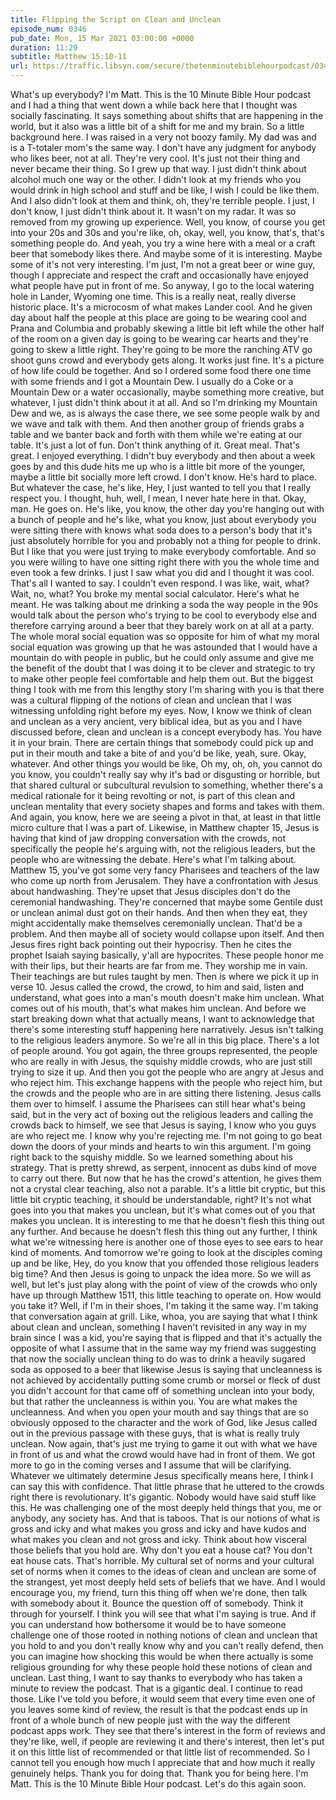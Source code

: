 ```yaml
---
title: Flipping the Script on Clean and Unclean
episode_num: 0346
pub_date: Mon, 15 Mar 2021 03:00:00 +0000
duration: 11:29
subtitle: Matthew 15:10-11
url: https://traffic.libsyn.com/secure/thetenminutebiblehourpodcast/0346-_Flipping_the_Script_on_Clean_and_Unclean.mp3
---
```


 What's up everybody? I'm Matt. This is the 10 Minute Bible Hour podcast and I had a thing that went down a while back here that I thought was socially fascinating. It says something about shifts that are happening in the world, but it also was a little bit of a shift for me and my brain. So a little background here. I was raised in a very not boozy family. My dad was and is a T-totaler mom's the same way. I don't have any judgment for anybody who likes beer, not at all. They're very cool. It's just not their thing and never became their thing. So I grew up that way. I just didn't think about alcohol much one way or the other. I didn't look at my friends who you would drink in high school and stuff and be like, I wish I could be like them. And I also didn't look at them and think, oh, they're terrible people. I just, I don't know, I just didn't think about it. It wasn't on my radar. It was so removed from my growing up experience. Well, you know, of course you get into your 20s and 30s and you're like, oh, okay, well, you know, that's, that's something people do. And yeah, you try a wine here with a meal or a craft beer that somebody likes there. And maybe some of it is interesting. Maybe some of it's not very interesting. I'm just, I'm not a great beer or wine guy, though I appreciate and respect the craft and occasionally have enjoyed what people have put in front of me. So anyway, I go to the local watering hole in Lander, Wyoming one time. This is a really neat, really diverse historic place. It's a microcosm of what makes Lander cool. And he given day about half the people at this place are going to be wearing cool and Prana and Columbia and probably skewing a little bit left while the other half of the room on a given day is going to be wearing car hearts and they're going to skew a little right. They're going to be more the ranching ATV go shoot guns crowd and everybody gets along. It works just fine. It's a picture of how life could be together. And so I ordered some food there one time with some friends and I got a Mountain Dew. I usually do a Coke or a Mountain Dew or a water occasionally, maybe something more creative, but whatever, I just didn't think about it at all. And so I'm drinking my Mountain Dew and we, as is always the case there, we see some people walk by and we wave and talk with them. And then another group of friends grabs a table and we banter back and forth with them while we're eating at our table. It's just a lot of fun. Don't think anything of it. Great meal. That's great. I enjoyed everything. I didn't buy everybody and then about a week goes by and this dude hits me up who is a little bit more of the younger, maybe a little bit socially more left crowd. I don't know. He's hard to place. But whatever the case, he's like, Hey, I just wanted to tell you that I really respect you. I thought, huh, well, I mean, I never hate here in that. Okay, man. He goes on. He's like, you know, the other day you're hanging out with a bunch of people and he's like, what you know, just about everybody you were sitting there with knows what soda does to a person's body that it's just absolutely horrible for you and probably not a thing for people to drink. But I like that you were just trying to make everybody comfortable. And so you were willing to have one sitting right there with you the whole time and even took a few drinks. I just I saw what you did and I thought it was cool. That's all I wanted to say. I couldn't even respond. I was like, wait, what? Wait, no, what? You broke my mental social calculator. Here's what he meant. He was talking about me drinking a soda the way people in the 90s would talk about the person who's trying to be cool to everybody else and therefore carrying around a beer that they barely work on at all at a party. The whole moral social equation was so opposite for him of what my moral social equation was growing up that he was astounded that I would have a mountain do with people in public, but he could only assume and give me the benefit of the doubt that I was doing it to be clever and strategic to try to make other people feel comfortable and help them out. But the biggest thing I took with me from this lengthy story I'm sharing with you is that there was a cultural flipping of the notions of clean and unclean that I was witnessing unfolding right before my eyes. Now, I know we think of clean and unclean as a very ancient, very biblical idea, but as you and I have discussed before, clean and unclean is a concept everybody has. You have it in your brain. There are certain things that somebody could pick up and put in their mouth and take a bite of and you'd be like, yeah, sure. Okay, whatever. And other things you would be like, Oh my, oh, oh, you cannot do you know, you couldn't really say why it's bad or disgusting or horrible, but that shared cultural or subcultural revulsion to something, whether there's a medical rationale for it being revolting or not, is part of this clean and unclean mentality that every society shapes and forms and takes with them. And again, you know, here we are seeing a pivot in that, at least in that little micro culture that I was a part of. Likewise, in Matthew chapter 15, Jesus is having that kind of jaw dropping conversation with the crowds, not specifically the people he's arguing with, not the religious leaders, but the people who are witnessing the debate. Here's what I'm talking about. Matthew 15, you've got some very fancy Pharisees and teachers of the law who come up north from Jerusalem. They have a confrontation with Jesus about handwashing. They're upset that Jesus disciples don't do the ceremonial handwashing. They're concerned that maybe some Gentile dust or unclean animal dust got on their hands. And then when they eat, they might accidentally make themselves ceremonially unclean. That'd be a problem. And then maybe all of society would collapse upon itself. And then Jesus fires right back pointing out their hypocrisy. Then he cites the prophet Isaiah saying basically, y'all are hypocrites. These people honor me with their lips, but their hearts are far from me. They worship me in vain. Their teachings are but rules taught by men. Then is where we pick it up in verse 10. Jesus called the crowd, the crowd, to him and said, listen and understand, what goes into a man's mouth doesn't make him unclean. What comes out of his mouth, that's what makes him unclean. And before we start breaking down what that actually means, I want to acknowledge that there's some interesting stuff happening here narratively. Jesus isn't talking to the religious leaders anymore. So we're all in this big place. There's a lot of people around. You got again, the three groups represented, the people who are really in with Jesus, the squishy middle crowds, who are just still trying to size it up. And then you got the people who are angry at Jesus and who reject him. This exchange happens with the people who reject him, but the crowds and the people who are in are sitting there listening. Jesus calls them over to himself. I assume the Pharisees can still hear what's being said, but in the very act of boxing out the religious leaders and calling the crowds back to himself, we see that Jesus is saying, I know who you guys are who reject me. I know why you're rejecting me. I'm not going to go beat down the doors of your minds and hearts to win this argument. I'm going right back to the squishy middle. So we learned something about his strategy. That is pretty shrewd, as serpent, innocent as dubs kind of move to carry out there. But now that he has the crowd's attention, he gives them not a crystal clear teaching, also not a parable. It's a little bit cryptic, but this little bit cryptic teaching, it should be understandable, right? It's not what goes into you that makes you unclean, but it's what comes out of you that makes you unclean. It is interesting to me that he doesn't flesh this thing out any further. And because he doesn't flesh this thing out any further, I think what we're witnessing here is another one of those eyes to see ears to hear kind of moments. And tomorrow we're going to look at the disciples coming up and be like, Hey, do you know that you offended those religious leaders big time? And then Jesus is going to unpack the idea more. So we will as well, but let's just play along with the point of view of the crowds who only have up through Matthew 1511, this little teaching to operate on. How would you take it? Well, if I'm in their shoes, I'm taking it the same way. I'm taking that conversation again at grill. Like, whoa, you are saying that what I think about clean and unclean, something I haven't revisited in any way in my brain since I was a kid, you're saying that is flipped and that it's actually the opposite of what I assume that in the same way my friend was suggesting that now the socially unclean thing to do was to drink a heavily sugared soda as opposed to a beer that likewise Jesus is saying that uncleanness is not achieved by accidentally putting some crumb or morsel or fleck of dust you didn't account for that came off of something unclean into your body, but that rather the uncleanness is within you. You are what makes the uncleanness. And when you open your mouth and say things that are so obviously opposed to the character and the work of God, like Jesus called out in the previous passage with these guys, that is what is really truly unclean. Now again, that's just me trying to game it out with what we have in front of us and what the crowd would have had in front of them. We got more to go in the coming verses and I assume that will be clarifying. Whatever we ultimately determine Jesus specifically means here, I think I can say this with confidence. That little phrase that he uttered to the crowds right there is revolutionary. It's gigantic. Nobody would have said stuff like this. He was challenging one of the most deeply held things that you, me or anybody, any society has. And that is taboos. That is our notions of what is gross and icky and what makes you gross and icky and have kudos and what makes you clean and not gross and icky. Think about how visceral those beliefs that you hold are. Why don't you eat a house cat? You don't eat house cats. That's horrible. My cultural set of norms and your cultural set of norms when it comes to the ideas of clean and unclean are some of the strangest, yet most deeply held sets of beliefs that we have. And I would encourage you, my friend, turn this thing off when we're done, then talk with somebody about it. Bounce the question off of somebody. Think it through for yourself. I think you will see that what I'm saying is true. And if you can understand how bothersome it would be to have someone challenge one of those rooted in nothing notions of clean and unclean that you hold to and you don't really know why and you can't really defend, then you can imagine how shocking this would be when there actually is some religious grounding for why these people hold these notions of clean and unclean. Last thing, I want to say thanks to everybody who has taken a minute to review the podcast. That is a gigantic deal. I continue to read those. Like I've told you before, it would seem that every time even one of you leaves some kind of review, the result is that the podcast ends up in front of a whole bunch of new people just with the way the different podcast apps work. They see that there's interest in the form of reviews and they're like, well, if people are reviewing it and there's interest, then let's put it on this little list of recommended or that little list of recommended. So I cannot tell you enough how much I appreciate that and how much it really genuinely helps. Thank you for doing that. Thank you for being here. I'm Matt. This is the 10 Minute Bible Hour podcast. Let's do this again soon.